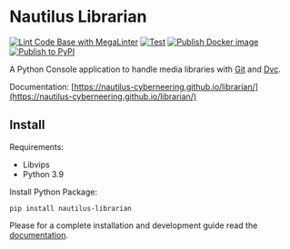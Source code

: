 # Nautilus Librarian

[![Lint Code Base with MegaLinter](https://github.com/Nautilus-Cyberneering/librarian/actions/workflows/mega-linter.yml/badge.svg)](https://github.com/Nautilus-Cyberneering/librarian/actions/workflows/mega-linter.yml)
[![Test](https://github.com/Nautilus-Cyberneering/librarian/actions/workflows/test.yml/badge.svg)](https://github.com/Nautilus-Cyberneering/librarian/actions/workflows/test.yml)
[![Publish Docker image](https://github.com/Nautilus-Cyberneering/librarian/actions/workflows/publish-docker-image.yml/badge.svg)](https://github.com/Nautilus-Cyberneering/librarian/actions/workflows/publish-docker-image.yml)
[![Publish to PyPI](https://github.com/Nautilus-Cyberneering/librarian/actions/workflows/publish-pypi.yml/badge.svg)](https://github.com/Nautilus-Cyberneering/librarian/actions/workflows/publish-pypi.yml)

A Python Console application to handle media libraries with [Git](https://git-scm.com/) and [Dvc](https://github.com/iterative/dvc).

Documentation: [https://nautilus-cyberneering.github.io/librarian/](https://nautilus-cyberneering.github.io/librarian/)

## Install

Requirements:

- Libvips
- Python 3.9

Install Python Package:

```shell
pip install nautilus-librarian
```

Please for a complete installation and development guide read the [documentation](https://nautilus-cyberneering.github.io/librarian/).
